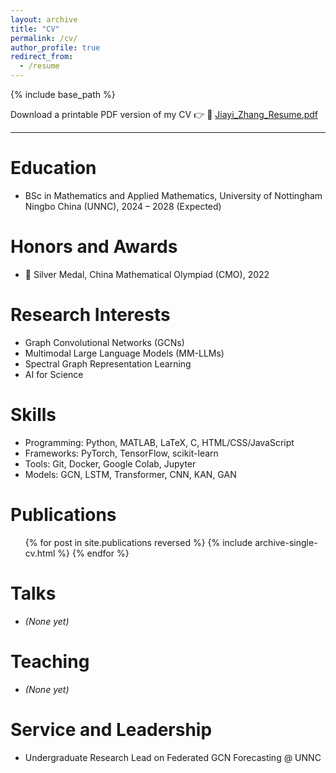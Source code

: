 ```yaml
---
layout: archive
title: "CV"
permalink: /cv/
author_profile: true
redirect_from:
  - /resume
---
```


{% include base_path %}

Download a printable PDF version of my CV 👉  📄 [Jiayi_Zhang_Resume.pdf](/files/Jiayi_Zhang_Resume.pdf)

---

Education
======
* BSc in Mathematics and Applied Mathematics, University of Nottingham Ningbo China (UNNC), 2024 – 2028 (Expected)
  
Honors and Awards
======
* 🥈 Silver Medal, China Mathematical Olympiad (CMO), 2022

Research Interests
======
* Graph Convolutional Networks (GCNs)
* Multimodal Large Language Models (MM-LLMs)
* Spectral Graph Representation Learning
* AI for Science

Skills
======
* Programming: Python, MATLAB, LaTeX, C, HTML/CSS/JavaScript
* Frameworks: PyTorch, TensorFlow, scikit-learn
* Tools: Git, Docker, Google Colab, Jupyter
* Models: GCN, LSTM, Transformer, CNN, KAN, GAN

Publications
======
<ul>{% for post in site.publications reversed %}
  {% include archive-single-cv.html %}
{% endfor %}</ul>

Talks
======
* *(None yet)*

Teaching
======
* *(None yet)*

Service and Leadership
======
* Undergraduate Research Lead on Federated GCN Forecasting @ UNNC
